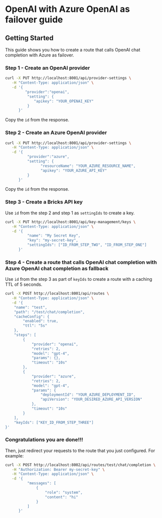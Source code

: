 # OpenAI with Azure OpenAI as failover guide

## Getting Started
This guide shows you how to create a route that calls OpenAI chat completion with Azure as failover.

### Step 1 - Create an OpenAI provider
```bash
curl -X PUT http://localhost:8001/api/provider-settings \
   -H "Content-Type: application/json" \
   -d '{
         "provider":"openai",
          "setting": {
             "apikey": "YOUR_OPENAI_KEY"
          }
      }'   
```
Copy the `id` from the response.

### Step 2 - Create an Azure OpenAI provider
```bash
curl -X PUT http://localhost:8001/api/provider-settings \
   -H "Content-Type: application/json" \
   -d '{
          "provider":"azure",
          "setting": {
                "resourceName": "YOUR_AZURE_RESOURCE_NAME",
                "apikey": "YOUR_AZURE_API_KEY"
          }
      }'   
```
Copy the `id` from the response.

### Step 3 - Create a Bricks API key
Use `id` from the step 2 and step 1 as `settingIds` to create a key.
```bash
curl -X PUT http://localhost:8001/api/key-management/keys \
   -H "Content-Type: application/json" \
   -d '{
	      "name": "My Secret Key",
	      "key": "my-secret-key",
          "settingIds": ["ID_FROM_STEP_TWO", "ID_FROM_STEP_ONE"]
      }'   
```

### Step 4 - Create a route that calls OpenAI chat completion with Azure OpenAI chat completion as fallback
Use `id` from the step 3 as part of `keyIds` to create a route with a caching TTL of 5 seconds.

```bash
curl -X POST http://localhost:8001/api/routes \
   -H "Content-Type: application/json" \
   -d '{
    "name": "test",
    "path": "/test/chat/completion",
    "cacheConfig": {
        "enabled": true,
        "ttl": "5s"
    },
    "steps": [
        {
            "provider": "openai",
            "retries": 2,
            "model": "gpt-4",
            "params": {},
            "timeout": "10s"
        },
        {
            "provider": "azure",
            "retries": 2,
            "model": "gpt-4",
            "params": {
                "deploymentId": "YOUR_AZURE_DEPLOYMENT_ID",
                "apiVersion": "YOUR_DESIRED_AZURE_API_VERSION"
            },
            "timeout": "10s"
        }
    ],
    "keyIds": ["KEY_ID_FROM_STEP_THREE"]
}'   
```

### Congratulations you are done!!!
Then, just redirect your requests to the route that you just configured. For example:
```bash
curl -X POST http://localhost:8002/api/routes/test/chat/completion \
   -H "Authorization: Bearer my-secret-key" \
   -H "Content-Type: application/json" \
   -d '{
          "messages": [
              {
                  "role": "system",
                  "content": "hi"
              }
          ]
      }'
```
